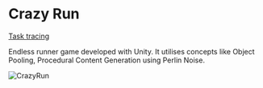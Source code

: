 # Crazy Run

[Task tracing](https://trello.com/b/YfJmtDgr/campusdash)

Endless runner game developed with Unity. It utilises concepts like Object Pooling, Procedural Content Generation using Perlin Noise.

![CrazyRun](https://github.com/IgorSteps/CampusRun/assets/84919282/d3442bc0-ccba-4efb-bcfd-beb1b6c3f76e)
